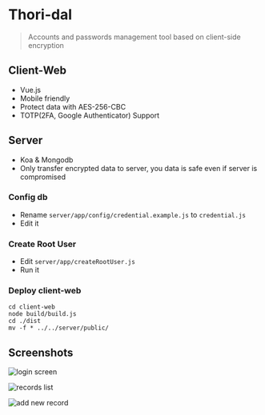 
# Thori-dal
> Accounts and passwords management tool based on client-side encryption


## Client-Web

- Vue.js
- Mobile friendly
- Protect data with AES-256-CBC
- TOTP(2FA, Google Authenticator) Support

## Server

- Koa & Mongodb
- Only transfer encrypted data to server, you data is safe even if server is compromised

### Config db

- Rename `server/app/config/credential.example.js` to `credential.js`
- Edit it

### Create Root User

- Edit `server/app/createRootUser.js`
- Run it


### Deploy client-web

```
cd client-web
node build/build.js
cd ./dist
mv -f * ../../server/public/
```

## Screenshots

![login screen](https://user-images.githubusercontent.com/5763301/39082960-3faa3316-458e-11e8-8207-165f38f25a18.png)

![records list](https://user-images.githubusercontent.com/5763301/39082968-5f95f638-458e-11e8-9e54-ec60560cd680.png)

![add new record](https://user-images.githubusercontent.com/5763301/39082963-47229264-458e-11e8-9a9a-fc5e857dae91.png)
